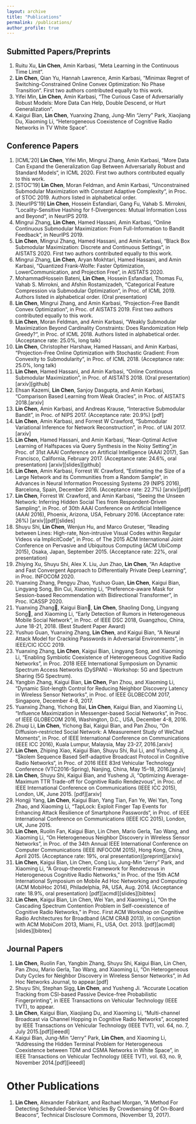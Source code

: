 ```yaml
---
layout: archive
title: "Publications"
permalink: /publications/
author_profile: true
---
```


<!-- {% if author.googlescholar %}
  You can also find my articles on <u><a href="{{author.googlescholar}}">my Google Scholar profile</a>.</u>
{% endif %}

{% include base_path %}

{% for post in site.publications reversed %}
  {% include archive-single.html %}
{% endfor %} -->

## Submitted Papers/Preprints

1. Ruitu Xu, **Lin Chen**, Amin Karbasi, “Meta Learning in the Continuous Time Limit“.
2. **Lin Chen**, Qian Yu, Hannah Lawrence, Amin Karbasi, “Minimax Regret of Switching-Constrained Online Convex Optimization: No Phase Transition“. First two authors contributed equally to this work.
3. Yifei Min, **Lin Chen**, Amin Karbasi, “The Curious Case of Adversarially Robust Models: More Data Can Help, Double Descend, or Hurt Generalization“.
1. Kaigui Bian, **Lin Chen**, Yuanxing Zhang, Jung-Min “Jerry” Park, Xiaojiang Du, Xiaoming Li, “Heterogeneous Coexistence of Cognitive Radio Networks in TV White Space“.

## Conference Papers
1. \[ICML'20\] **Lin Chen**, Yifei Min, Mingrui Zhang, Amin Karbasi, “More Data Can Expand the Generalization Gap Between Adversarially Robust and Standard Models“, in ICML 2020. First two authors contributed equally to this work.
1. \[STOC'19\] **Lin Chen**, Moran Feldman, and Amin Karbasi, “Unconstrained Submodular Maximization with Constant Adaptive Complexity“, in Proc. of STOC 2019. Authors listed in alphabetical order.
1. \[NeurIPS'19\] **Lin Chen**, Hossein Esfandiari, Gang Fu, Vahab S. Mirrokni, “Locality-Sensitive Hashing for f-Divergences: Mutual Information Loss and Beyond“, in NeurIPS 2019.
4. Mingrui Zhang, **Lin Chen**, Hamed Hassani, Amin Karbasi, “Online Continuous Submodular Maximization: From Full-Information to Bandit Feedback“, in NeurIPS 2019.
5. **Lin Chen**, Mingrui Zhang, Hamed Hassani, and Amin Karbasi, “Black Box Submodular Maximization: Discrete and Continuous Settings“, in AISTATS 2020. First two authors contributed equally to this work.
6. Mingrui Zhang, **Lin Chen**, Aryan Mokhtari, Hamed Hassani, and Amin Karbasi, “Quantized Frank-Wolfe: Faster Optimization, LowerCommunication, and Projection Free“, in AISTATS 2020.
7. MohammadHossein Bateni, **Lin Chen**, Hossein Esfandiari, Thomas Fu, Vahab S. Mirrokni, and Afshin Rostamizadeh, “Categorical Feature Compression via Submodular Optimization“, in Proc. of ICML 2019. Authors listed in alphabetical order. (Oral presentation)
8. **Lin Chen**, Mingrui Zhang, and Amin Karbasi, “Projection-Free Bandit Convex Optimization“, in Proc. of AISTATS 2019. First two authors contributed equally to this work.
9. **Lin Chen**, Moran Feldman, and Amin Karbasi, “Weakly Submodular Maximization Beyond Cardinality Constraints: Does Randomization Help Greedy?“, in Proc. of ICML 2018. Authors listed in alphabetical order. (Acceptance rate: 25.0%, long talk)
10. **Lin Chen**, Christopher Harshaw, Hamed Hassani, and Amin Karbasi, “Projection-Free Online Optimization with Stochastic Gradient: From Convexity to Submodularity“, in Proc. of ICML 2018. (Acceptance rate: 25.0%, long talk)
11. **Lin Chen**, Hamed Hassani, and Amin Karbasi, “Online Continuous Submodular Maximization”, in Proc. of AISTATS 2018. (Oral presentation)[arxiv][github]
12. Ehsan Kazemi, **Lin Chen**, Sanjoy Dasgupta, and Amin Karbasi, “Comparison Based Learning from Weak Oracles”, in Proc. of AISTATS 2018.[arxiv]
1. **Lin Chen**, Amin Karbasi, and Andreas Krause, “Interactive Submodular Bandit”, in Proc. of NIPS 2017. (Acceptance rate: 20.9%) [pdf]
1. **Lin Chen**, Amin Karbasi, and Forrest W Crawford, “Submodular Variational Inference for Network Reconstruction”, in Proc. of UAI 2017. [arxiv]
1. **Lin Chen**, Hamed Hassani, and Amin Karbasi, “Near-Optimal Active Learning of Halfspaces via Query Synthesis in the Noisy Setting“,in Proc. of 31st AAAI Conference on Artificial Intelligence (AAAI 2017), San Francisco, California, February 2017. (Acceptance rate: 24.6%, oral presentation) [arxiv][slides][github]
1. **Lin Chen**, Amin Karbasi, Forrest W. Crawford, “Estimating the Size of a Large Network and its Communities from a Random Sample“, in Advances in Neural Information Processing Systems 29 (NIPS 2016), Barcelona, Spain, December 2016. (Acceptance rate: 22.7%) [arxiv][pdf]
1. **Lin Chen**, Forrest W. Crawford, and Amin Karbasi, “Seeing the Unseen Network: Inferring Hidden Social Ties from Respondent-Driven Sampling“, in Proc. of 30th AAAI Conference on Artificial Intelligence (AAAI 2016), Phoenix, Arizona, USA, February 2016. (Acceptance rate: 26%) [arxiv][pdf][slides]
1. Shuyu Shi, **Lin Chen**, Wenjun Hu, and Marco Gruteser, “Reading between Lines: High-rate, Non-intrusive Visual Codes within Regular Videos via ImplicitCode”, in Proc. of The 2015 ACM International Joint Conference on Pervasive and Ubiquitous Computing (ACM UbiComp 2015), Osaka, Japan, September 2015. (Acceptance rate: 22%, oral presentation)
1. Zhiying Xu, Shuyu Shi, Alex X. Liu, Jun Zhao, **Lin Chen**, “An Adaptive and Fast Convergent Approach to Differentially Private Deep Learning“, in Proc. INFOCOM 2020.
1. Yuanxing Zhang, Pengyu Zhao, Yushuo Guan, **Lin Chen**, Kaigui Bian, Lingyang Song, Bin Cui, Xiaoming Li, “Preference-aware Mask for Session-based Recommendation with Bidirectional Transformer”, in Proc. ICASSP 2020.
1. Yuanxing Zhang, Kaigui Bian, **Lin Chen**, Shaoling Dong, Lingyang Song, and Xiaoming Li, “Early Detection of Rumors in Heterogeneous Mobile Social Network“, in Proc. of IEEE DSC 2018, Guangzhou, China, June 18-21, 2018. (Best Student Paper Award)
1. Yushuo Guan, Yuanxing Zhang, **Lin Chen**, and Kaigui Bian, “A Neural Attack Model for Cracking Passwords in Adversarial Environments”, in IEEE/CIC ICCC 2019.
1. Yuanxing Zhang, **Lin Chen**, Kaigui Bian, Lingyang Song, and Xiaoming Li, “Enabling Symbiotic Coexistence of Heterogeneous Cognitive Radio Networks”, in Proc. 2018 IEEE International Symposium on Dynamic Spectrum Access Networks (DySPAN) – Workshop: 5G and Spectrum Sharing (5G Spectrum).
1. Yangbin Zhang, Kaigui Bian, **Lin Chen**, Pan Zhou, and Xiaoming Li, “Dynamic Slot-length Control for Reducing Neighbor Discovery Latency in Wireless Sensor Networks”, in Proc. of IEEE GLOBECOM 2017, Singapore, December 4-8, 2017.
1. Yuanxing Zhang, Yichong Bai, **Lin Chen**, Kaigui Bian, and Xiaoming Li, “Influence Maximization in Messenger-based Social Networks“, in Proc. of IEEE GLOBECOM 2016, Washington, D.C., USA, December 4-8, 2016.
1. Zhuqi Li, **Lin Chen**, Yichong Bai, Kaigui Bian, and Pan Zhou, “On Diffusion-restricted Social Network: A Measurement Study of WeChat Moments“, in Proc. of IEEE International Conference on Communications (IEEE ICC 2016), Kuala Lumpur, Malaysia, May 23-27, 2016.[arxiv]
1. **Lin Chen**, Zhiping Xiao, Kaigui Bian, Shuyu Shi, Rui Li, and Yusheng Ji, “Skolem Sequence Based Self-adaptive Broadcast Protocol in Cognitive Radio Networks“, in Proc. of 2016 IEEE 83rd Vehicular Technology Conference (VTC2016-Spring), Nanjing, China, May 15–18, 2016.[arxiv]
1. **Lin Chen**, Shuyu Shi, Kaigui Bian, and Yusheng Ji, “Optimizing Average-Maximum TTR Trade-off for Cognitive Radio Rendezvous“, in Proc. of  IEEE International Conference on Communications (IEEE ICC 2015), London, UK, June 2015. [pdf][arxiv]
1. Hongji Yang, **Lin Chen**, Kaigui Bian, Yang Tian, Fan Ye, Wei Yan, Tong Zhao, and Xiaoming Li, “TapLock: Exploit Finger Tap Events for Enhancing Attack Resilience of Smartphone Passwords“, in Proc. of IEEE International Conference on Communications (IEEE ICC 2015), London, UK, June 2015.
1. **Lin Chen**, Ruolin Fan, Kaigui Bian, Lin Chen, Mario Gerla, Tao Wang, and Xiaoming Li, “On Heterogeneous Neighbor Discovery in Wireless Sensor Networks”, in Proc. of the 34th Annual IEEE International Conference on Computer Communications (IEEE INFOCOM 2015), Hong Kong, China, April 2015. (Acceptance rate: 19%, oral presentation)[preprint][arxiv]
1. **Lin Chen**, Kaigui Bian, Lin Chen, Cong Liu, Jung-Min “Jerry” Park, and Xiaoming Li, “A Group-theoretic Framework for Rendezvous in Heterogeneous Cognitive Radio Networks,” in Proc. of the 15th ACM International Symposium on Mobile Ad Hoc Networking and Computing (ACM MobiHoc 2014), Philadelphia, PA, USA, Aug. 2014. (Acceptance rate: 18.9%, oral presentation) [pdf][acmdl][slides][bibtex]
1. **Lin Chen**, Kaigui Bian, Lin Chen, Wei Yan, and Xiaoming Li, “On the Cascading Spectrum Contention Problem in Self-coexistence of Cognitive Radio Networks,” in Proc. First ACM Workshop on Cognitive Radio Architectures for Broadband (ACM CRAB 2013), in conjunction with ACM MobiCom 2013, Miami, FL, USA, Oct. 2013. [pdf][acmdl][slides][bibtex]

## Journal Papers
1. **Lin Chen**, Ruolin Fan, Yangbin Zhang, Shuyu Shi, Kaigui Bian, Lin Chen, Pan Zhou, Mario Gerla, Tao Wang, and Xiaoming Li, “On Heterogeneous Duty Cycles for Neighbor Discovery in Wireless Sensor Networks”, in Ad Hoc Networks Journal, to appear.[pdf]
1. Shuyu Shi, Stephan Sigg, **Lin Chen**, and Yusheng Ji. “Accurate Location Tracking from CSI-based Passive Device-free Probabilistic Fingerprinting“, in IEEE Transactions on Vehicular Technology (IEEE TVT), to appear.
1. **Lin Chen**, Kaigui Bian, Xiaojiang Du, and Xiaoming Li, “Multi-channel Broadcast via Channel Hopping in Cognitive Radio Networks”, accepted by IEEE Transactions on Vehicular Technology (IEEE TVT), vol. 64, no. 7, July 2015.[pdf][ieeedl]
1. Kaigui Bian, Jung-Min “Jerry” Park, **Lin Chen**, and Xiaoming Li, “Addressing the Hidden Terminal Problem for Heterogeneous Coexistence between TDM and CSMA Networks in White Space”, in IEEE Transactions on Vehicular Technology (IEEE TVT), vol. 63, no. 9, November 2014.[pdf][ieeedl]

# Other Publications
1. **Lin Chen**, Alexander Fabrikant, and Rachael Morgan, “A Method For Detecting Scheduled-Service Vehicles By Crowdsensing Of On-Board Beacons“, Technical Disclosure Commons, (November 13, 2017).